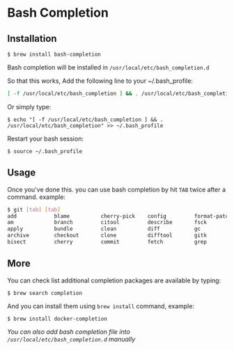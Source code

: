# Bash Completion

## Installation

    $ brew install bash-completion

Bash completion will be installed in `/usr/local/etc/bash_completion.d`

So that this works, Add the following line to your ~/.bash_profile:

```bash
[ -f /usr/local/etc/bash_completion ] && . /usr/local/etc/bash_completion
```

Or simply type:

    $ echo "[ -f /usr/local/etc/bash_completion ] && . /usr/local/etc/bash_completion" >> ~/.bash_profile

Restart your bash session:

    $ source ~/.bash_profile

## Usage

Once you've done this. you can use bash completion by hit `TAB` twice after a command. example:

```bash
$ git [tab] [tab]
add            blame          cherry-pick    config         format-patch   gui            merge          push           repack         rm             stage          whatchanged
am             branch         citool         describe       fsck           help           mergetool      range-diff     replace        send-email     stash          worktree
apply          bundle         clean          diff           gc             init           mv             rebase         request-pull   shortlog       status
archive        checkout       clone          difftool       gitk           instaweb       notes          reflog         reset          show           submodule
bisect         cherry         commit         fetch          grep           log            pull           remote         revert         show-branch    tag
```

## More

You can check list additional completion packages are available by typing:

    $ brew search completion

And you can install them using `brew install` command, example:

    $ brew install docker-completion

*You can also add bash completion file into `/usr/local/etc/bash_completion.d` manually*
